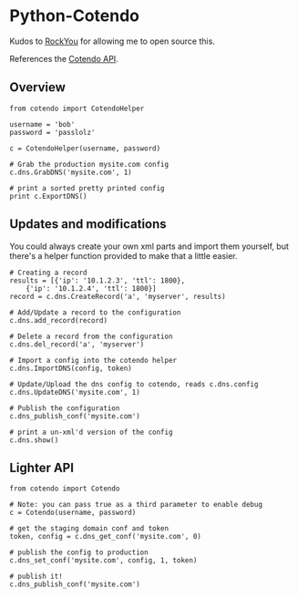 Python-Cotendo
==============

Kudos to [RockYou](http://www.rockyou.com) for allowing me to open source this.

References the [Cotendo API](http://help.cotendo.net/display/Manual22/APIs?undefined).

## Overview

    from cotendo import CotendoHelper

    username = 'bob'
    password = 'passlolz'

    c = CotendoHelper(username, password)

    # Grab the production mysite.com config
    c.dns.GrabDNS('mysite.com', 1)

    # print a sorted pretty printed config
    print c.ExportDNS()

## Updates and modifications

You could always create your own xml parts and import them yourself, but there's a helper function provided to make that a little easier.

    # Creating a record
    results = [{'ip': '10.1.2.3', 'ttl': 1800},
        {'ip': '10.1.2.4', 'ttl': 1800}]
    record = c.dns.CreateRecord('a', 'myserver', results)

    # Add/Update a record to the configuration
    c.dns.add_record(record)

    # Delete a record from the configuration
    c.dns.del_record('a', 'myserver')

    # Import a config into the cotendo helper
    c.dns.ImportDNS(config, token)

    # Update/Upload the dns config to cotendo, reads c.dns.config
    c.dns.UpdateDNS('mysite.com', 1)
    
    # Publish the configuration
    c.dns_publish_conf('mysite.com')
    
    # print a un-xml'd version of the config
    c.dns.show()

## Lighter API

    from cotendo import Cotendo

    # Note: you can pass true as a third parameter to enable debug
    c = Cotendo(username, password)

    # get the staging domain conf and token
    token, config = c.dns_get_conf('mysite.com', 0)

    # publish the config to production
    c.dns_set_conf('mysite.com', config, 1, token)

    # publish it!
    c.dns_publish_conf('mysite.com')
